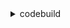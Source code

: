 <details>

<summary>
codebuild
</summary>

- <details><summary>batch-delete-builds</summary>

  * --ids
  * --cli-input-json
  * --cli-input-yaml
  * --generate-cli-skeleton


- <details><summary>batch-get-build-batches</summary>

  * --ids
  * --cli-input-json
  * --cli-input-yaml
  * --generate-cli-skeleton


- <details><summary>batch-get-builds</summary>

  * --ids
  * --cli-input-json
  * --cli-input-yaml
  * --generate-cli-skeleton


- <details><summary>batch-get-projects</summary>

  * --names
  * --cli-input-json
  * --cli-input-yaml
  * --generate-cli-skeleton


- <details><summary>batch-get-report-groups</summary>

  * --report-group-arns
  * --cli-input-json
  * --cli-input-yaml
  * --generate-cli-skeleton


- <details><summary>batch-get-reports</summary>

  * --report-arns
  * --cli-input-json
  * --cli-input-yaml
  * --generate-cli-skeleton


- <details><summary>create-project</summary>

  * --name
  * --description
  * --source
  * --secondary-sources
  * --source-version
  * --secondary-source-versions
  * --artifacts
  * --secondary-artifacts
  * --cache
  * --environment
  * --service-role
  * --timeout-in-minutes
  * --queued-timeout-in-minutes
  * --encryption-key
  * --tags
  * --vpc-config
  * --badge-enabled
  * --no-badge-enabled
  * --logs-config
  * --file-system-locations
  * --build-batch-config
  * --concurrent-build-limit
  * --cli-input-json
  * --cli-input-yaml
  * --generate-cli-skeleton


- <details><summary>create-report-group</summary>

  * --name
  * --type
  * --export-config
  * --tags
  * --cli-input-json
  * --cli-input-yaml
  * --generate-cli-skeleton


- <details><summary>create-webhook</summary>

  * --project-name
  * --branch-filter
  * --filter-groups
  * --build-type
  * --cli-input-json
  * --cli-input-yaml
  * --generate-cli-skeleton


- <details><summary>delete-build-batch</summary>

  * --id
  * --cli-input-json
  * --cli-input-yaml
  * --generate-cli-skeleton


- <details><summary>delete-project</summary>

  * --name
  * --cli-input-json
  * --cli-input-yaml
  * --generate-cli-skeleton


- <details><summary>delete-report</summary>

  * --arn
  * --cli-input-json
  * --cli-input-yaml
  * --generate-cli-skeleton


- <details><summary>delete-report-group</summary>

  * --arn
  * --delete-reports
  * --no-delete-reports
  * --cli-input-json
  * --cli-input-yaml
  * --generate-cli-skeleton


- <details><summary>delete-resource-policy</summary>

  * --resource-arn
  * --cli-input-json
  * --cli-input-yaml
  * --generate-cli-skeleton


- <details><summary>delete-source-credentials</summary>

  * --arn
  * --cli-input-json
  * --cli-input-yaml
  * --generate-cli-skeleton


- <details><summary>delete-webhook</summary>

  * --project-name
  * --cli-input-json
  * --cli-input-yaml
  * --generate-cli-skeleton


- <details><summary>describe-code-coverages</summary>

  * --report-arn
  * --sort-order
  * --sort-by
  * --min-line-coverage-percentage
  * --max-line-coverage-percentage
  * --cli-input-json
  * --cli-input-yaml
  * --starting-token
  * --page-size
  * --max-items
  * --generate-cli-skeleton


- <details><summary>describe-test-cases</summary>

  * --report-arn
  * --filter
  * --cli-input-json
  * --cli-input-yaml
  * --starting-token
  * --page-size
  * --max-items
  * --generate-cli-skeleton


- <details><summary>get-report-group-trend</summary>

  * --report-group-arn
  * --num-of-reports
  * --trend-field
  * --cli-input-json
  * --cli-input-yaml
  * --generate-cli-skeleton


- <details><summary>get-resource-policy</summary>

  * --resource-arn
  * --cli-input-json
  * --cli-input-yaml
  * --generate-cli-skeleton


- <details><summary>help</summary>

  * 


- <details><summary>import-source-credentials</summary>

  * --username
  * --token
  * --server-type
  * --auth-type
  * --should-overwrite
  * --no-should-overwrite
  * --cli-input-json
  * --cli-input-yaml
  * --generate-cli-skeleton


- <details><summary>invalidate-project-cache</summary>

  * --project-name
  * --cli-input-json
  * --cli-input-yaml
  * --generate-cli-skeleton


- <details><summary>list-build-batches</summary>

  * --filter
  * --sort-order
  * --cli-input-json
  * --cli-input-yaml
  * --starting-token
  * --page-size
  * --max-items
  * --generate-cli-skeleton


- <details><summary>list-build-batches-for-project</summary>

  * --project-name
  * --filter
  * --sort-order
  * --cli-input-json
  * --cli-input-yaml
  * --starting-token
  * --page-size
  * --max-items
  * --generate-cli-skeleton


- <details><summary>list-builds</summary>

  * --sort-order
  * --cli-input-json
  * --cli-input-yaml
  * --starting-token
  * --max-items
  * --generate-cli-skeleton


- <details><summary>list-builds-for-project</summary>

  * --project-name
  * --sort-order
  * --cli-input-json
  * --cli-input-yaml
  * --starting-token
  * --max-items
  * --generate-cli-skeleton


- <details><summary>list-curated-environment-images</summary>

  * --cli-input-json
  * --cli-input-yaml
  * --generate-cli-skeleton


- <details><summary>list-projects</summary>

  * --sort-by
  * --sort-order
  * --cli-input-json
  * --cli-input-yaml
  * --starting-token
  * --max-items
  * --generate-cli-skeleton


- <details><summary>list-report-groups</summary>

  * --sort-order
  * --sort-by
  * --cli-input-json
  * --cli-input-yaml
  * --starting-token
  * --page-size
  * --max-items
  * --generate-cli-skeleton


- <details><summary>list-reports</summary>

  * --sort-order
  * --filter
  * --cli-input-json
  * --cli-input-yaml
  * --starting-token
  * --page-size
  * --max-items
  * --generate-cli-skeleton


- <details><summary>list-reports-for-report-group</summary>

  * --report-group-arn
  * --sort-order
  * --filter
  * --cli-input-json
  * --cli-input-yaml
  * --starting-token
  * --page-size
  * --max-items
  * --generate-cli-skeleton


- <details><summary>list-shared-projects</summary>

  * --sort-by
  * --sort-order
  * --cli-input-json
  * --cli-input-yaml
  * --starting-token
  * --page-size
  * --max-items
  * --generate-cli-skeleton


- <details><summary>list-shared-report-groups</summary>

  * --sort-order
  * --sort-by
  * --cli-input-json
  * --cli-input-yaml
  * --starting-token
  * --page-size
  * --max-items
  * --generate-cli-skeleton


- <details><summary>list-source-credentials</summary>

  * --cli-input-json
  * --cli-input-yaml
  * --generate-cli-skeleton


- <details><summary>put-resource-policy</summary>

  * --policy
  * --resource-arn
  * --cli-input-json
  * --cli-input-yaml
  * --generate-cli-skeleton


- <details><summary>retry-build</summary>

  * --id
  * --idempotency-token
  * --cli-input-json
  * --cli-input-yaml
  * --generate-cli-skeleton


- <details><summary>retry-build-batch</summary>

  * --id
  * --idempotency-token
  * --retry-type
  * --cli-input-json
  * --cli-input-yaml
  * --generate-cli-skeleton


- <details><summary>start-build</summary>

  * --project-name
  * --secondary-sources-override
  * --secondary-sources-version-override
  * --source-version
  * --artifacts-override
  * --secondary-artifacts-override
  * --environment-variables-override
  * --source-type-override
  * --source-location-override
  * --source-auth-override
  * --git-clone-depth-override
  * --git-submodules-config-override
  * --buildspec-override
  * --insecure-ssl-override
  * --no-insecure-ssl-override
  * --report-build-status-override
  * --no-report-build-status-override
  * --build-status-config-override
  * --environment-type-override
  * --image-override
  * --compute-type-override
  * --certificate-override
  * --cache-override
  * --service-role-override
  * --privileged-mode-override
  * --no-privileged-mode-override
  * --timeout-in-minutes-override
  * --queued-timeout-in-minutes-override
  * --encryption-key-override
  * --idempotency-token
  * --logs-config-override
  * --registry-credential-override
  * --image-pull-credentials-type-override
  * --debug-session-enabled
  * --no-debug-session-enabled
  * --cli-input-json
  * --cli-input-yaml
  * --generate-cli-skeleton


- <details><summary>start-build-batch</summary>

  * --project-name
  * --secondary-sources-override
  * --secondary-sources-version-override
  * --source-version
  * --artifacts-override
  * --secondary-artifacts-override
  * --environment-variables-override
  * --source-type-override
  * --source-location-override
  * --source-auth-override
  * --git-clone-depth-override
  * --git-submodules-config-override
  * --buildspec-override
  * --insecure-ssl-override
  * --no-insecure-ssl-override
  * --report-build-batch-status-override
  * --no-report-build-batch-status-override
  * --environment-type-override
  * --image-override
  * --compute-type-override
  * --certificate-override
  * --cache-override
  * --service-role-override
  * --privileged-mode-override
  * --no-privileged-mode-override
  * --build-timeout-in-minutes-override
  * --queued-timeout-in-minutes-override
  * --encryption-key-override
  * --idempotency-token
  * --logs-config-override
  * --registry-credential-override
  * --image-pull-credentials-type-override
  * --build-batch-config-override
  * --debug-session-enabled
  * --no-debug-session-enabled
  * --cli-input-json
  * --cli-input-yaml
  * --generate-cli-skeleton


- <details><summary>stop-build</summary>

  * --id
  * --cli-input-json
  * --cli-input-yaml
  * --generate-cli-skeleton


- <details><summary>stop-build-batch</summary>

  * --id
  * --cli-input-json
  * --cli-input-yaml
  * --generate-cli-skeleton


- <details><summary>update-project</summary>

  * --name
  * --description
  * --source
  * --secondary-sources
  * --source-version
  * --secondary-source-versions
  * --artifacts
  * --secondary-artifacts
  * --cache
  * --environment
  * --service-role
  * --timeout-in-minutes
  * --queued-timeout-in-minutes
  * --encryption-key
  * --tags
  * --vpc-config
  * --badge-enabled
  * --no-badge-enabled
  * --logs-config
  * --file-system-locations
  * --build-batch-config
  * --concurrent-build-limit
  * --cli-input-json
  * --cli-input-yaml
  * --generate-cli-skeleton


- <details><summary>update-report-group</summary>

  * --arn
  * --export-config
  * --tags
  * --cli-input-json
  * --cli-input-yaml
  * --generate-cli-skeleton


- <details><summary>update-webhook</summary>

  * --project-name
  * --branch-filter
  * --rotate-secret
  * --no-rotate-secret
  * --filter-groups
  * --build-type
  * --cli-input-json
  * --cli-input-yaml
  * --generate-cli-skeleton


</details>

